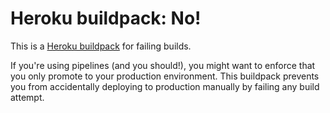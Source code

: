 # Heroku buildpack: No!

This is a [Heroku buildpack][buildpack] for failing builds.

If you're using pipelines (and you should!), you might want to enforce that
you only promote to your production environment. This buildpack prevents you
from accidentally deploying to production manually by failing any build
attempt.

[buildpack]: https://devcenter.heroku.com/articles/buildpacks
    "Heroku Dev Center article on buildpacks"
